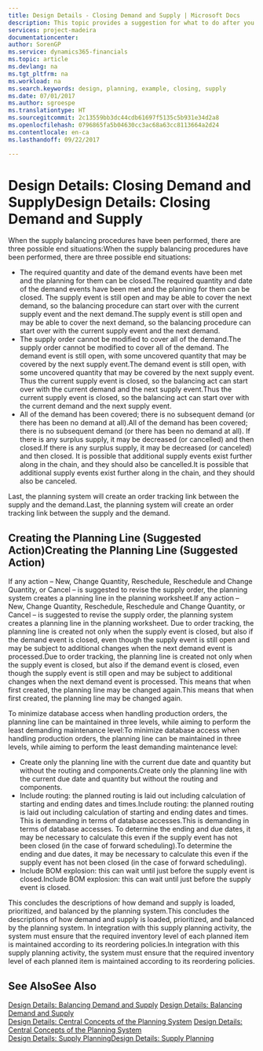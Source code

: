 ```yaml
---
title: Design Details - Closing Demand and Supply | Microsoft Docs
description: This topic provides a suggestion for what to do after you perform supply balancing procedures.
services: project-madeira
documentationcenter: 
author: SorenGP
ms.service: dynamics365-financials
ms.topic: article
ms.devlang: na
ms.tgt_pltfrm: na
ms.workload: na
ms.search.keywords: design, planning, example, closing, supply
ms.date: 07/01/2017
ms.author: sgroespe
ms.translationtype: HT
ms.sourcegitcommit: 2c13559bb3dc44cdb61697f5135c5b931e34d2a8
ms.openlocfilehash: 0796865fa5b04630cc3ac68a63cc8113664a2d24
ms.contentlocale: en-ca
ms.lasthandoff: 09/22/2017

---
```

# <a name="design-details-closing-demand-and-supply"></a><span data-ttu-id="3fe61-103">Design Details: Closing Demand and Supply</span><span class="sxs-lookup"><span data-stu-id="3fe61-103">Design Details: Closing Demand and Supply</span></span>
<span data-ttu-id="3fe61-104">When the supply balancing procedures have been performed, there are three possible end situations:</span><span class="sxs-lookup"><span data-stu-id="3fe61-104">When the supply balancing procedures have been performed, there are three possible end situations:</span></span>  
  
* <span data-ttu-id="3fe61-105">The required quantity and date of the demand events have been met and the planning for them can be closed.</span><span class="sxs-lookup"><span data-stu-id="3fe61-105">The required quantity and date of the demand events have been met and the planning for them can be closed.</span></span> <span data-ttu-id="3fe61-106">The supply event is still open and may be able to cover the next demand, so the balancing procedure can start over with the current supply event and the next demand.</span><span class="sxs-lookup"><span data-stu-id="3fe61-106">The supply event is still open and may be able to cover the next demand, so the balancing procedure can start over with the current supply event and the next demand.</span></span>  
* <span data-ttu-id="3fe61-107">The supply order cannot be modified to cover all of the demand.</span><span class="sxs-lookup"><span data-stu-id="3fe61-107">The supply order cannot be modified to cover all of the demand.</span></span> <span data-ttu-id="3fe61-108">The demand event is still open, with some uncovered quantity that may be covered by the next supply event.</span><span class="sxs-lookup"><span data-stu-id="3fe61-108">The demand event is still open, with some uncovered quantity that may be covered by the next supply event.</span></span> <span data-ttu-id="3fe61-109">Thus the current supply event is closed, so the balancing act can start over with the current demand and the next supply event.</span><span class="sxs-lookup"><span data-stu-id="3fe61-109">Thus the current supply event is closed, so the balancing act can start over with the current demand and the next supply event.</span></span>  
* <span data-ttu-id="3fe61-110">All of the demand has been covered; there is no subsequent demand (or there has been no demand at all).</span><span class="sxs-lookup"><span data-stu-id="3fe61-110">All of the demand has been covered; there is no subsequent demand (or there has been no demand at all).</span></span> <span data-ttu-id="3fe61-111">If there is any surplus supply, it may be decreased (or cancelled) and then closed.</span><span class="sxs-lookup"><span data-stu-id="3fe61-111">If there is any surplus supply, it may be decreased (or canceled) and then closed.</span></span> <span data-ttu-id="3fe61-112">It is possible that additional supply events exist further along in the chain, and they should also be cancelled.</span><span class="sxs-lookup"><span data-stu-id="3fe61-112">It is possible that additional supply events exist further along in the chain, and they should also be canceled.</span></span>  
  
<span data-ttu-id="3fe61-113">Last, the planning system will create an order tracking link between the supply and the demand.</span><span class="sxs-lookup"><span data-stu-id="3fe61-113">Last, the planning system will create an order tracking link between the supply and the demand.</span></span>  
  
## <a name="creating-the-planning-line-suggested-action"></a><span data-ttu-id="3fe61-114">Creating the Planning Line (Suggested Action)</span><span class="sxs-lookup"><span data-stu-id="3fe61-114">Creating the Planning Line (Suggested Action)</span></span>  
<span data-ttu-id="3fe61-115">If any action – New, Change Quantity, Reschedule, Reschedule and Change Quantity, or Cancel – is suggested to revise the supply order, the planning system creates a planning line in the planning worksheet.</span><span class="sxs-lookup"><span data-stu-id="3fe61-115">If any action – New, Change Quantity, Reschedule, Reschedule and Change Quantity, or Cancel – is suggested to revise the supply order, the planning system creates a planning line in the planning worksheet.</span></span> <span data-ttu-id="3fe61-116">Due to order tracking, the planning line is created not only when the supply event is closed, but also if the demand event is closed, even though the supply event is still open and may be subject to additional changes when the next demand event is processed.</span><span class="sxs-lookup"><span data-stu-id="3fe61-116">Due to order tracking, the planning line is created not only when the supply event is closed, but also if the demand event is closed, even though the supply event is still open and may be subject to additional changes when the next demand event is processed.</span></span> <span data-ttu-id="3fe61-117">This means that when first created, the planning line may be changed again.</span><span class="sxs-lookup"><span data-stu-id="3fe61-117">This means that when first created, the planning line may be changed again.</span></span>  
  
<span data-ttu-id="3fe61-118">To minimize database access when handling production orders, the planning line can be maintained in three levels, while aiming to perform the least demanding maintenance level:</span><span class="sxs-lookup"><span data-stu-id="3fe61-118">To minimize database access when handling production orders, the planning line can be maintained in three levels, while aiming to perform the least demanding maintenance level:</span></span>  
  
* <span data-ttu-id="3fe61-119">Create only the planning line with the current due date and quantity but without the routing and components.</span><span class="sxs-lookup"><span data-stu-id="3fe61-119">Create only the planning line with the current due date and quantity but without the routing and components.</span></span>  
* <span data-ttu-id="3fe61-120">Include routing: the planned routing is laid out including calculation of starting and ending dates and times.</span><span class="sxs-lookup"><span data-stu-id="3fe61-120">Include routing: the planned routing is laid out including calculation of starting and ending dates and times.</span></span> <span data-ttu-id="3fe61-121">This is demanding in terms of database accesses.</span><span class="sxs-lookup"><span data-stu-id="3fe61-121">This is demanding in terms of database accesses.</span></span> <span data-ttu-id="3fe61-122">To determine the ending and due dates, it may be necessary to calculate this even if the supply event has not been closed (in the case of forward scheduling).</span><span class="sxs-lookup"><span data-stu-id="3fe61-122">To determine the ending and due dates, it may be necessary to calculate this even if the supply event has not been closed (in the case of forward scheduling).</span></span>  
* <span data-ttu-id="3fe61-123">Include BOM explosion: this can wait until just before the supply event is closed.</span><span class="sxs-lookup"><span data-stu-id="3fe61-123">Include BOM explosion: this can wait until just before the supply event is closed.</span></span>  
  
<span data-ttu-id="3fe61-124">This concludes the descriptions of how demand and supply is loaded, prioritized, and balanced by the planning system.</span><span class="sxs-lookup"><span data-stu-id="3fe61-124">This concludes the descriptions of how demand and supply is loaded, prioritized, and balanced by the planning system.</span></span> <span data-ttu-id="3fe61-125">In integration with this supply planning activity, the system must ensure that the required inventory level of each planned item is maintained according to its reordering policies.</span><span class="sxs-lookup"><span data-stu-id="3fe61-125">In integration with this supply planning activity, the system must ensure that the required inventory level of each planned item is maintained according to its reordering policies.</span></span>  
  
## <a name="see-also"></a><span data-ttu-id="3fe61-126">See Also</span><span class="sxs-lookup"><span data-stu-id="3fe61-126">See Also</span></span>  
<span data-ttu-id="3fe61-127">[Design Details: Balancing Demand and Supply](design-details-balancing-demand-and-supply.md) </span><span class="sxs-lookup"><span data-stu-id="3fe61-127">[Design Details: Balancing Demand and Supply](design-details-balancing-demand-and-supply.md) </span></span>  
<span data-ttu-id="3fe61-128">[Design Details: Central Concepts of the Planning System](design-details-central-concepts-of-the-planning-system.md) </span><span class="sxs-lookup"><span data-stu-id="3fe61-128">[Design Details: Central Concepts of the Planning System](design-details-central-concepts-of-the-planning-system.md) </span></span>  
[<span data-ttu-id="3fe61-129">Design Details: Supply Planning</span><span class="sxs-lookup"><span data-stu-id="3fe61-129">Design Details: Supply Planning</span></span>](design-details-supply-planning.md)
